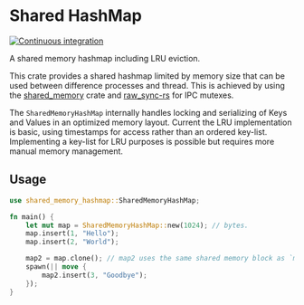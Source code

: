 # Shared HashMap

[![Continuous integration](https://github.com/humanmade/shared_hashmap/actions/workflows/build.yml/badge.svg)](https://github.com/humanmade/shared_hashmap/actions/workflows/build.yml)

A shared memory hashmap including LRU eviction.

This crate provides a shared hashmap limited by memory size that can be used between difference processes and thread. This is achieved by using the [shared_memory](https://github.com/elast0ny/shared_memory) crate and [raw_sync-rs](https://github.com/elast0ny/raw_sync-rs) for IPC mutexes.

The `SharedMemoryHashMap` internally handles locking and serializing of Keys and Values in an optimized memory layout. Current the LRU implementation is basic, using timestamps for access rather than an ordered key-list. Implementing a key-list for LRU purposes is possible but requires more manual memory management.

## Usage

```rust
use shared_memory_hashmap::SharedMemoryHashMap;

fn main() {
    let mut map = SharedMemoryHashMap::new(1024); // bytes.
    map.insert(1, "Hello");
    map.insert(2, "World");

    map2 = map.clone(); // map2 uses the same shared memory block as `map`.
    spawn(|| move {
        map2.insert(3, "Goodbye");
    });
}
```
